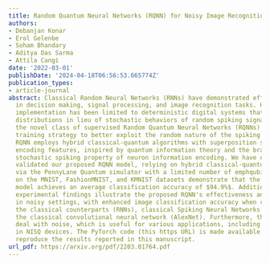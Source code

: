 ```yaml
---
title: Random Quantum Neural Networks (RQNN) for Noisy Image Recognition
authors:
- Debanjan Konar
- Erol Gelenbe
- Soham Bhandary
- Aditya Das Sarma
- Attila Cangi
date: '2022-03-01'
publishDate: '2024-04-18T06:56:53.665774Z'
publication_types:
- article-journal
abstract: Classical Random Neural Networks (RNNs) have demonstrated effective applications
  in decision making, signal processing, and image recognition tasks. However, their
  implementation has been limited to deterministic digital systems that output probability
  distributions in lieu of stochastic behaviors of random spiking signals. We introduce
  the novel class of supervised Random Quantum Neural Networks (RQNNs) with a robust
  training strategy to better exploit the random nature of the spiking RNN. The proposed
  RQNN employs hybrid classical-quantum algorithms with superposition state and amplitude
  encoding features, inspired by quantum information theory and the brain's spatial-temporal
  stochastic spiking property of neuron information encoding. We have extensively
  validated our proposed RQNN model, relying on hybrid classical-quantum algorithms
  via the PennyLane Quantum simulator with a limited number of emphqubits. Experiments
  on the MNIST, FashionMNIST, and KMNIST datasets demonstrate that the proposed RQNN
  model achieves an average classification accuracy of $94.9%$. Additionally, the
  experimental findings illustrate the proposed RQNN's effectiveness and resilience
  in noisy settings, with enhanced image classification accuracy when compared to
  the classical counterparts (RNNs), classical Spiking Neural Networks (SNNs), and
  the classical convolutional neural network (AlexNet). Furthermore, the RQNN can
  deal with noise, which is useful for various applications, including computer vision
  in NISQ devices. The PyTorch code (this https URL) is made available on GitHub to
  reproduce the results reported in this manuscript.
url_pdf: https://arxiv.org/pdf/2203.01764.pdf
---
```

